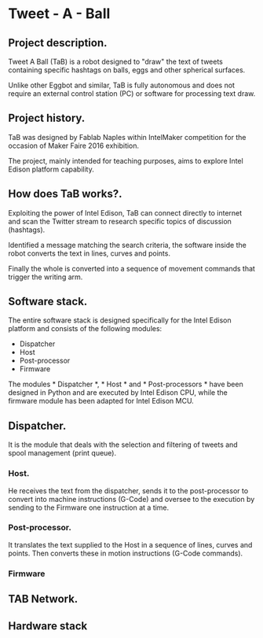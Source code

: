 # Tweet - A - Ball

## Project description.
Tweet A Ball (TaB) is a robot designed to "draw" the text of tweets containing specific hashtags on balls, eggs and other spherical surfaces.

Unlike other Eggbot and similar, TaB is fully autonomous and does not require an external control station (PC) or software for processing text draw.

## Project history.
TaB was designed by Fablab Naples within IntelMaker competition for the occasion of Maker Faire 2016 exhibition.

The project, mainly intended for teaching purposes, aims to explore Intel Edison platform capability.

## How does TaB works?.
Exploiting the power of Intel Edison, TaB can connect directly to internet and scan the Twitter stream to research specific topics of discussion (hashtags).

Identified a message matching the search criteria, the software inside the robot converts the text in lines, curves and points.

Finally the whole is converted into a sequence of movement commands that trigger the writing arm.

## Software stack.
The entire software stack is designed specifically for the Intel Edison platform and consists of the following modules:

* Dispatcher
* Host
* Post-processor
* Firmware

The modules * Dispatcher *, * Host * and * Post-processors * have been designed in Python and are executed by Intel Edison CPU, while the firmware module has been adapted for Intel Edison MCU.

## Dispatcher.
It is the module that deals with the selection and filtering of tweets and spool management (print queue).

### Host.
He receives the text from the dispatcher, sends it to the post-processor to convert into machine instructions (G-Code) and oversee to the execution by sending to the Firmware one instruction at a time.

### Post-processor.
It translates the text supplied to the Host in a sequence of lines, curves and points. Then converts these in motion instructions (G-Code commands).

### Firmware

## TAB Network.

## Hardware stack
